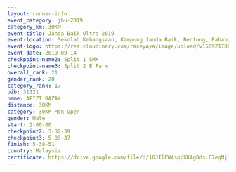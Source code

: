 ```yaml
---
layout: runner-info 
event_category: jbu-2019 
category_km: 30KM 
event-title: Janda Baik Ultra 2019 
event-location: Sekolah Kebangsaan, Kampung Janda Baik, Bentong, Pahang, Malaysia 
event-logo: https://res.cloudinary.com/raceyaya/image/upload/v1569217009/logo/janda-baik_vch1pc.jpg 
event-date: 2019-09-14 
checkpoint-name2: Split 1 SMK 
checkpoint-name3: Split 2 E Farm 
overall_rank: 21
gender_rank: 20
category_rank: 17
bib: 31121
name: AFIZI RAZAK
distance: 30KM
category: 30KM Men Open
gender: Male
start: 2-00-00
checkpoint2: 3-32-39
checkpoint3: 5-03-37
finish: 5-38-51
country: Malaysia
certificate: https://drive.google.com/file/d/16JIlFW4sppXK4g0dsLC7eqNjIXsY8oEz/view?usp=sharing
---
```

